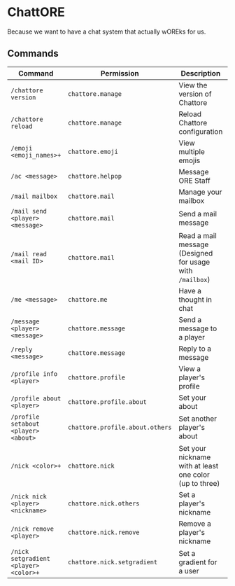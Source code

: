 # ChattORE

Because we want to have a chat system that actually wOREks for us.

## Commands

| Command                               | Permission                      | Description                                              | Aliases                                   |
|---------------------------------------|---------------------------------|----------------------------------------------------------|-------------------------------------------|
| `/chattore version`                   | `chattore.manage`               | View the version of Chattore                             | No aliases                                |
| `/chattore reload`                    | `chattore.manage`               | Reload Chattore configuration                            | No aliases                                |
| `/emoji <emoji_names>+`               | `chattore.emoji`                | View multiple emojis                                     | No aliases                                |
| `/ac <message>`                       | `chattore.helpop`               | Message ORE Staff                                        | No aliases                                |
| `/mail mailbox`                       | `chattore.mail`                 | Manage your mailbox                                      | `/mailbox\|/mail`                         |
| `/mail send <player> <message>`       | `chattore.mail`                 | Send a mail message                                      | No aliases                                |
| `/mail read <mail ID>`                | `chattore.mail`                 | Read a mail message (Designed for usage with `/mailbox`) | No aliases                                |
| `/me <message>`                       | `chattore.me`                   | Have a thought in chat                                   | No aliases                                |
| `/message <player> <message>`         | `chattore.message`              | Send a message to a player                               | `/msg\|/vmsg\|/vmessage\|/whisper\|/tell` |
| `/reply <message>`                    | `chattore.message`              | Reply to a message                                       | No aliases                                |
| `/profile info <player>`              | `chattore.profile`              | View a player's profile                                  | No aliases                                |
| `/profile about <player>`             | `chattore.profile.about`        | Set your about                                           | No aliases                                |
| `/profile setabout <player> <about>`  | `chattore.profile.about.others` | Set another player's about                               | No aliases                                |
| `/nick <color>+`                      | `chattore.nick`                 | Set your nickname with at least one color (up to three)  | No aliases                                |
| `/nick nick <player> <nickname>`      | `chattore.nick.others`          | Set a player's nickname                                  | No aliases                                |
| `/nick remove <player>`               | `chattore.nick.remove`          | Remove a player's nickname                               | No aliases                                |
| `/nick setgradient <player> <color>+` | `chattore.nick.setgradient`     | Set a gradient for a user                                | No aliases                                |
